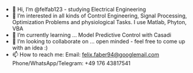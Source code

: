 - 👋  Hi, I’m @felfab123 - studying Electrical Engineering
- 👀  I’m interested in all kinds of Control Engineering, Signal Processing, Optimization Problems and physiological Tasks. I use Matlab, Phyton, VBA 
- 🌱  I’m currently learning ... Model Predictive Control with Casadi 
- 💞️  I’m looking to collaborate on ... open minded - feel free to come up with an idea :)
- 📫  How to reach me: Email: felix.faber94@googlemail.com Phone/WhatsApp/Telegram: +49 176 43817541
